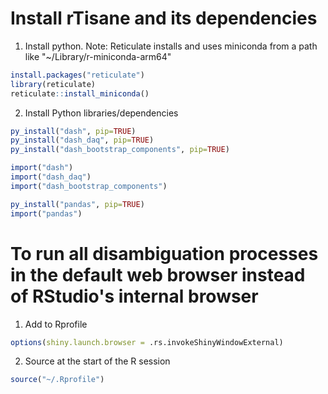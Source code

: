 
# Install rTisane and its dependencies
<!-- Installing rTisane from CRAN should auto install Python + Tisane: https://cran.r-project.org/web/packages/reticulate/vignettes/python_dependencies.html. 
If not automatically installed, install miniconda using Reticulate -->
1. Install python.
Note: Reticulate installs and uses miniconda from a path like "~/Library/r-miniconda-arm64"
```R
install.packages("reticulate")
library(reticulate)
reticulate::install_miniconda() 
```

2. Install Python libraries/dependencies
```R
py_install("dash", pip=TRUE)
py_install("dash_daq", pip=TRUE)
py_install("dash_bootstrap_components", pip=TRUE)

import("dash")
import("dash_daq")
import("dash_bootstrap_components")

py_install("pandas", pip=TRUE)
import("pandas")
```

# To run all disambiguation processes in the default web browser instead of RStudio's internal browser
1. Add to Rprofile
```R
options(shiny.launch.browser = .rs.invokeShinyWindowExternal)
```
2. Source at the start of the R session
```R
source("~/.Rprofile")
````


